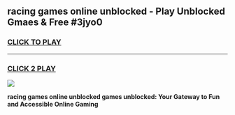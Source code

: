 
## racing games online unblocked - Play Unblocked Gmaes & Free #3jyo0
<h3>
<a href="https://news.freeplayer.one?title=racing_games_online_unblocked&ref=03M">CLICK TO PLAY</a></h3>
<hr>

<h3>
<a href="https://news.freeplayer.one?title=racing_games_online_unblocked&ref=03M">CLICK 2 PLAY</a>
  
</h3>

<a href="https://news.freeplayer.one?title=racing_games_online_unblocked&ref=03M"><img src="https://clearcache.store/games.png"></a>


**racing games online unblocked games unblocked: Your Gateway to Fun and Accessible Online Gaming**
